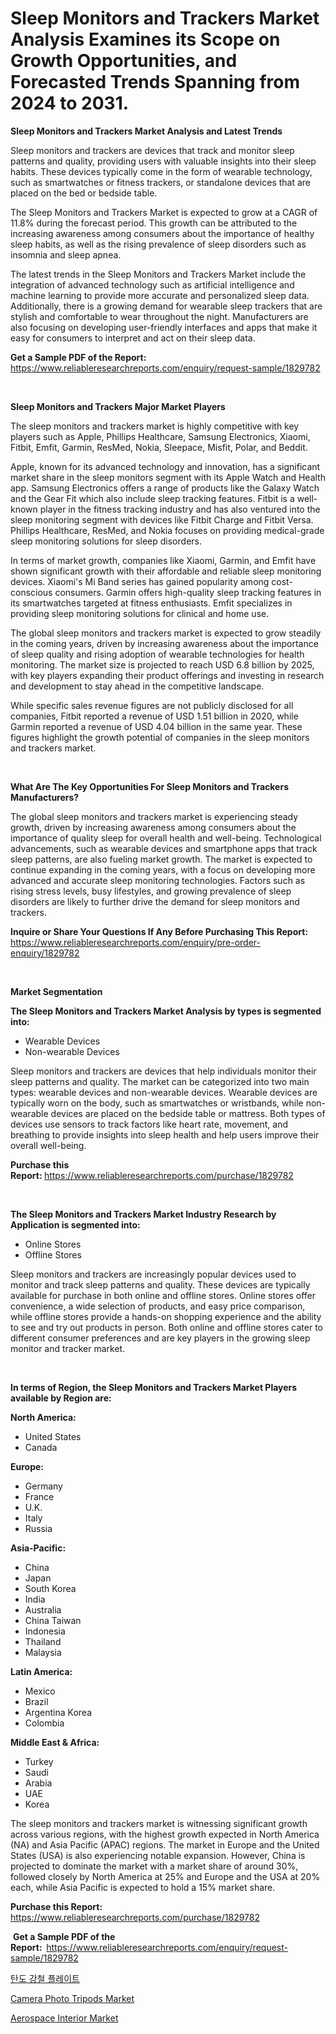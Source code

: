 <p><h1>Sleep Monitors and Trackers Market Analysis Examines its Scope on Growth Opportunities, and Forecasted Trends Spanning from 2024 to 2031.</h1></p><p><strong>Sleep Monitors and Trackers Market Analysis and Latest Trends</strong></p>
<p><p>Sleep monitors and trackers are devices that track and monitor sleep patterns and quality, providing users with valuable insights into their sleep habits. These devices typically come in the form of wearable technology, such as smartwatches or fitness trackers, or standalone devices that are placed on the bed or bedside table. </p><p>The Sleep Monitors and Trackers Market is expected to grow at a CAGR of 11.8% during the forecast period. This growth can be attributed to the increasing awareness among consumers about the importance of healthy sleep habits, as well as the rising prevalence of sleep disorders such as insomnia and sleep apnea. </p><p>The latest trends in the Sleep Monitors and Trackers Market include the integration of advanced technology such as artificial intelligence and machine learning to provide more accurate and personalized sleep data. Additionally, there is a growing demand for wearable sleep trackers that are stylish and comfortable to wear throughout the night. Manufacturers are also focusing on developing user-friendly interfaces and apps that make it easy for consumers to interpret and act on their sleep data.</p></p>
<p><strong>Get a Sample PDF of the Report:&nbsp;</strong> <a href="https://www.reliableresearchreports.com/enquiry/request-sample/1829782">https://www.reliableresearchreports.com/enquiry/request-sample/1829782</a></p>
<p>&nbsp;</p>
<p><strong>Sleep Monitors and Trackers Major Market Players</strong></p>
<p><p>The sleep monitors and trackers market is highly competitive with key players such as Apple, Phillips Healthcare, Samsung Electronics, Xiaomi, Fitbit, Emfit, Garmin, ResMed, Nokia, Sleepace, Misfit, Polar, and Beddit. </p><p>Apple, known for its advanced technology and innovation, has a significant market share in the sleep monitors segment with its Apple Watch and Health app. Samsung Electronics offers a range of products like the Galaxy Watch and the Gear Fit which also include sleep tracking features. Fitbit is a well-known player in the fitness tracking industry and has also ventured into the sleep monitoring segment with devices like Fitbit Charge and Fitbit Versa. Phillips Healthcare, ResMed, and Nokia focuses on providing medical-grade sleep monitoring solutions for sleep disorders.</p><p>In terms of market growth, companies like Xiaomi, Garmin, and Emfit have shown significant growth with their affordable and reliable sleep monitoring devices. Xiaomi's Mi Band series has gained popularity among cost-conscious consumers. Garmin offers high-quality sleep tracking features in its smartwatches targeted at fitness enthusiasts. Emfit specializes in providing sleep monitoring solutions for clinical and home use.</p><p>The global sleep monitors and trackers market is expected to grow steadily in the coming years, driven by increasing awareness about the importance of sleep quality and rising adoption of wearable technologies for health monitoring. The market size is projected to reach USD 6.8 billion by 2025, with key players expanding their product offerings and investing in research and development to stay ahead in the competitive landscape.</p><p>While specific sales revenue figures are not publicly disclosed for all companies, Fitbit reported a revenue of USD 1.51 billion in 2020, while Garmin reported a revenue of USD 4.04 billion in the same year. These figures highlight the growth potential of companies in the sleep monitors and trackers market.</p></p>
<p>&nbsp;</p>
<p><strong>What Are The Key Opportunities For Sleep Monitors and Trackers Manufacturers?</strong></p>
<p><p>The global sleep monitors and trackers market is experiencing steady growth, driven by increasing awareness among consumers about the importance of quality sleep for overall health and well-being. Technological advancements, such as wearable devices and smartphone apps that track sleep patterns, are also fueling market growth. The market is expected to continue expanding in the coming years, with a focus on developing more advanced and accurate sleep monitoring technologies. Factors such as rising stress levels, busy lifestyles, and growing prevalence of sleep disorders are likely to further drive the demand for sleep monitors and trackers.</p></p>
<p><strong>Inquire or Share Your Questions If Any Before Purchasing This Report:</strong> <a href="https://www.reliableresearchreports.com/enquiry/pre-order-enquiry/1829782">https://www.reliableresearchreports.com/enquiry/pre-order-enquiry/1829782</a></p>
<p>&nbsp;</p>
<p><strong>Market Segmentation</strong></p>
<p><strong>The Sleep Monitors and Trackers Market Analysis by types is segmented into:</strong></p>
<p><ul><li>Wearable Devices</li><li>Non-wearable Devices</li></ul></p>
<p><p>Sleep monitors and trackers are devices that help individuals monitor their sleep patterns and quality. The market can be categorized into two main types: wearable devices and non-wearable devices. Wearable devices are typically worn on the body, such as smartwatches or wristbands, while non-wearable devices are placed on the bedside table or mattress. Both types of devices use sensors to track factors like heart rate, movement, and breathing to provide insights into sleep health and help users improve their overall well-being.</p></p>
<p><strong>Purchase this Report:&nbsp;</strong><a href="https://www.reliableresearchreports.com/purchase/1829782">https://www.reliableresearchreports.com/purchase/1829782</a></p>
<p>&nbsp;</p>
<p><strong>The Sleep Monitors and Trackers Market Industry Research by Application is segmented into:</strong></p>
<p><ul><li>Online Stores</li><li>Offline Stores</li></ul></p>
<p><p>Sleep monitors and trackers are increasingly popular devices used to monitor and track sleep patterns and quality. These devices are typically available for purchase in both online and offline stores. Online stores offer convenience, a wide selection of products, and easy price comparison, while offline stores provide a hands-on shopping experience and the ability to see and try out products in person. Both online and offline stores cater to different consumer preferences and are key players in the growing sleep monitor and tracker market.</p></p>
<p>&nbsp;</p>
<p><strong>In terms of Region, the Sleep Monitors and Trackers Market Players available by Region are:</strong></p>
<p>
    <p> <strong> North America: </strong>
        <ul>
            <li>United States</li>
            <li>Canada</li>
        </ul>
        </p> 
    <p> <strong> Europe: </strong>
        <ul>
            <li>Germany</li>
            <li>France</li>
            <li>U.K.</li>
            <li>Italy</li>
            <li>Russia</li>
        </ul>
        </p> 
    <p> <strong> Asia-Pacific: </strong>
        <ul>
            <li>China</li>
            <li>Japan</li>
            <li>South Korea</li>
            <li>India</li>
            <li>Australia</li>
            <li>China Taiwan</li>
            <li>Indonesia</li>
            <li>Thailand</li>
            <li>Malaysia</li>
        </ul>
        </p> 
    <p> <strong> Latin America: </strong>
        <ul>
            <li>Mexico</li>
            <li>Brazil</li>
            <li>Argentina Korea</li>
            <li>Colombia</li>
        </ul>
        </p> 
    <p> <strong> Middle East & Africa: </strong>
        <ul>
            <li>Turkey</li>
            <li>Saudi</li>
            <li>Arabia</li>
            <li>UAE</li>
            <li>Korea</li>
        </ul>
    </p>
    </p>
<p><p>The sleep monitors and trackers market is witnessing significant growth across various regions, with the highest growth expected in North America (NA) and Asia Pacific (APAC) regions. The market in Europe and the United States (USA) is also experiencing notable expansion. However, China is projected to dominate the market with a market share of around 30%, followed closely by North America at 25% and Europe and the USA at 20% each, while Asia Pacific is expected to hold a 15% market share.</p></p>
<p><strong>Purchase this Report: </strong><a href="https://www.reliableresearchreports.com/purchase/1829782">https://www.reliableresearchreports.com/purchase/1829782</a></p>
<p>&nbsp;<strong>Get a Sample PDF of the Report:&nbsp;&nbsp;</strong><a href="https://www.reliableresearchreports.com/enquiry/request-sample/1829782">https://www.reliableresearchreports.com/enquiry/request-sample/1829782</a></p>
<p><strong></strong></p>
<p><p><a href="https://github.com/Penelolack456456/Market-Research-Report-List-1/blob/main/45113216693.md">탄도 강철 플레이트</a></p><p><a href="https://github.com/BryceTownsendr/Market-Research-Report-List-4/blob/main/camera-photo-tripods-market.md">Camera Photo Tripods Market</a></p><p><a href="https://invited-way-688.notion.site/Aerospace-Interior-Market-Size-Focuses-on-Market-Dynamics-In-Depth-Analysis-and-Future-Projections--c5675cffe4004115ba299a56896170d8">Aerospace Interior Market</a></p></p>